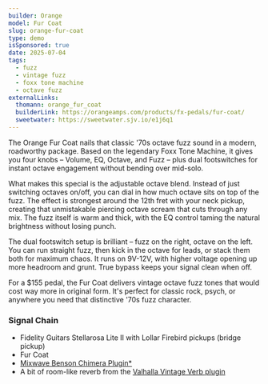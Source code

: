 ```yaml
---
builder: Orange
model: Fur Coat
slug: orange-fur-coat
type: demo
isSponsored: true
date: 2025-07-04
tags:
  - fuzz
  - vintage fuzz
  - foxx tone machine
  - octave fuzz
externalLinks:
  thomann: orange_fur_coat
  builderLink: https://orangeamps.com/products/fx-pedals/fur-coat/
  sweetwater: https://sweetwater.sjv.io/e1j6q1
---
```


The Orange Fur Coat nails that classic '70s octave fuzz sound in a modern, roadworthy package. Based on the legendary Foxx Tone Machine, it gives you four knobs – Volume, EQ, Octave, and Fuzz – plus dual footswitches for instant octave engagement without bending over mid-solo.

What makes this special is the adjustable octave blend. Instead of just switching octaves on/off, you can dial in how much octave sits on top of the fuzz. The effect is strongest around the 12th fret with your neck pickup, creating that unmistakable piercing octave scream that cuts through any mix. The fuzz itself is warm and thick, with the EQ control taming the natural brightness without losing punch.

The dual footswitch setup is brilliant – fuzz on the right, octave on the left. You can run straight fuzz, then kick in the octave for leads, or stack them both for maximum chaos. It runs on 9V-12V, with higher voltage opening up more headroom and grunt. True bypass keeps your signal clean when off.

For a $155 pedal, the Fur Coat delivers vintage octave fuzz tones that would cost way more in original form. It's perfect for classic rock, psych, or anywhere you need that distinctive '70s fuzz character.

### Signal Chain

- Fidelity Guitars Stellarosa Lite II with Lollar Firebird pickups (bridge pickup)
- Fur Coat
- [Mixwave Benson Chimera Plugin*](https://sweetwater.sjv.io/B0N2PL)
- A bit of room-like reverb from the [Valhalla Vintage Verb plugin](https://valhalladsp.com/shop/reverb/valhalla-vintage-verb/)
